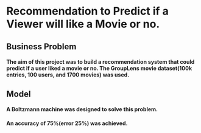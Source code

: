 # Recommendation  to Predict if a Viewer will like a Movie or no.

## Business Problem
#### The aim of this project was to build a recommendation system that could predict if a user liked a movie or no. The GroupLens movie dataset(100k entries, 100 users, and 1700 movies) was used.

## Model
#### A Boltzmann machine was designed to solve this problem.
#### An accuracy of 75%(error 25%) was achieved.
